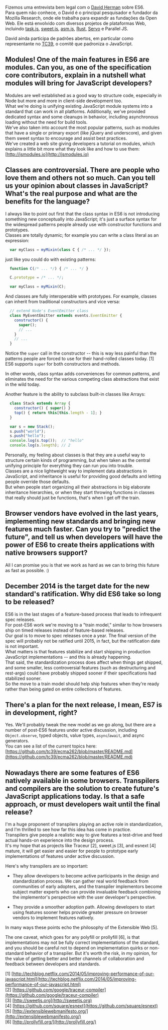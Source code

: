 <!--
layout: post
title: Entrevista sobre ES6 com o David Herman
date: 2014-07-04T01:08:30.242Z
comments: true
published: true
keywords: ES6
description: Entrevista feita com David Herman sobre ES6
categories: ES6, Interview
-->
Fizemos uma entrevista bem legal com o [David Herman](https://twitter.com/littlecalculist) sobre ES6.  
Para quem não conhece, o David é o principal pesquisador e fundador da Mozilla Research, onde ele trabalha para expandir as fundações da Open Web. Ele está envolvido com diversos projetos de plataformas Web, incluindo [task.js](http://taskjs.org/), [sweet.js](http://sweetjs.org/), [asm.js](http://asmjs.org/), [Rust](http://www.rust-lang.org/), [Servo](https://github.com/mozilla/servo/) e Parallel JS.  
<!--more-->
David ainda participa de padrões abertos, em particular como representante no [TC39](http://www.ecma-international.org/memento/TC39.htm), o comitê que padroniza o JavaScript.    

## Modules! One of the main features in ES6 are modules. Can you, as one of the specification core contributors, explain in a nutshell what modules will bring for JavaScript developers?  
Modules are well established as a good way to structure code, especially in Node but more and more in client-side development too.  
What we're doing is unifying existing JavaScript module systems into a standard that can work in all platforms.  Additionally, we've provided dedicated syntax and some cleanups in behavior, including asynchronous loading without the need for build tools.  
We've also taken into account the most popular patterns, such as modules that have a single or primary export (like jQuery and underscore), and given them sweet syntax to encourage and assist best practices.  
We've created a web site giving developers a tutorial on modules, which explains a little bit more what they look like and how to use them:  
[http://jsmodules.io](http://jsmodules.io)  

## Classes are controversial. There are people who love them and others not so much. Can you tell us your opinion about classes in JavaScript? What's the real purpose and what are the benefits for the language?  
I always like to point out first that the class syntax in ES6 is not introducing something new conceptually into JavaScript; it's just a surface syntax for the widespread patterns people already use with constructor functions and prototypes.  
Classes are totally dynamic; for example you can write a class literal as an expression:  
```javascript
  var myClass = myMixin(class C { /* ... */ });
```

just like you could do with existing patterns:  
```javascript
  function C(/* ... */) { /* ... */ }

  C.prototype = /* ... */;

  var myClass = myMixin(C);
```

And classes are fully interoperable with prototypes. For example, classes can inherit from traditional constructors and vice versa:  
```javascript
  // extend Node's EventEmitter class
  class MyEventEmitter extends events.EventEmitter {
    constructor() {
      super();
      // ...
    }
    // ...
  }
```  

Notice the `super` call in the constructor -- this is way less painful than the patterns people are forced to use for their hand-rolled classes today. [1] ES6 supports `super` for both constructors and methods.  

In other words, class syntax adds conveniences for common patterns, and eliminates the need for the various competing class abstractions that exist in the wild today.  

Another feature is the ability to subclass built-in classes like Arrays:  
```javascript
  class Stack extends Array {
    constructor() { super() }
    top() { return this[this.length - 1]; }
  }

  var s = new Stack();
  s.push("world");
  s.push("hello");
  console.log(s.top());  // "hello"
  console.log(s.length); // 2
```

Personally, my feeling about classes is that they are a useful way to structure certain kinds of programming, but when taken as the central unifying principle for everything they can run you into trouble.  
Classes are a nice lightweight way to implement data abstractions in JavaScript, and inheritance is useful for providing good defaults and letting people override those defaults.  
But when people start organizing all their abstractions in big elaborate inheritance hierarchies, or when they start throwing functions in classes that really should just be functions, that's when I get off the train.  

## Browser vendors have evolved in the last years, implementing new standards and bringing new features much faster. Can you try to "predict the future", and tell us when developers will have the power of ES6 to create theirs applications with native browsers support?  
All I can promise you is that we work as hard as we can to bring this future as fast as possible. :)  

## December 2014 is the target date for the new standard's ratification. Why did ES6 take so long to be released?  
ES6 is in the last stages of a feature-based process that leads to infrequent spec releases.  
For post-ES6 work we're moving to a "train model," similar to how browsers ship on timed releases instead of feature-based releases.  
Our goal is to move to spec releases once a year. The final version of the spec will probably not be ratified until 2015, in fact, but the ratification date is not important.  
What matters is that features stabilize and start shipping in production JavaScript implementations -- and this is already happening.  
That said, the standardization process does affect when things get shipped, and some smaller, less controversial features (such as destructuring and rest-args) could have probably shipped sooner if their specifications had stabilized sooner.  
So the move to a train model should help ship features when they're ready rather than being gated on entire collections of features.  

## There's a plan for the next release, I mean, ES7 is in development, right?  
Yes. We'll probably tweak the new model as we go along, but there are a number of post-ES6 features under active discussion, including `Object.observe`, typed objects, value types, `async`/`await`, and async generators.  
You can see a list of the current topics here:  
[https://github.com/tc39/ecma262/blob/master/README.md](https://github.com/tc39/ecma262/blob/master/README.md)  

## Nowadays there are some features of ES6 natively available in some browsers. Transpilers and compilers are the solution to create future's JavaScript applications today. Is that a safe approach, or must developers wait until the final release?
I'm a huge proponent of transpilers playing an active role in standardization, and I'm thrilled to see how far this idea has come in practice.  
Transpilers give people a realistic way to give features a test-drive and feed actual hands-on experience into the design process.  
It's my hope that as projects like Traceur [2], sweet.js [3], and esnext [4] mature, it will get easier and easier for people to prototype early implementations of features under active discussion.  

Here's why transpilers are so important:  
- They allow developers to become active participants in the design and standardization process. We can gather real world feedback from communities of early adopters, and the transpiler implementors become subject matter experts who can provide invaluable feedback combining the implementor's perspective with the user developer's perspective.  

- They provide a smoother adoption path. Allowing developers to start using features sooner helps provide greater pressure on browser vendors to implement features natively.  

In many ways these points echo the philosophy of the Extensible Web [5].  

The one caveat, which goes for any polyfill or prollyfill [6], is that implementations may not be fully correct implementations of the standard, and you should be careful not to depend on implementation quirks or non-standard behavior of a transpiler. But it's worth the risk, in my opinion, for the value of getting better and better channels of collaboration and feedback between developers and standards.  

[1] [http://techblog.netflix.com/2014/05/improving-performance-of-our-javascript.html](http://techblog.netflix.com/2014/05/improving-performance-of-our-javascript.html)  
[2] [https://github.com/google/traceur-compiler](https://github.com/google/traceur-compiler)  
[3] [http://sweetjs.org](http://sweetjs.org)  
[4] [https://github.com/square/esnext](https://github.com/square/esnext)  
[5] [http://extensiblewebmanifesto.org/](http://extensiblewebmanifesto.org/)  
[6] [http://prollyfill.org/](http://prollyfill.org/)  

